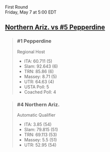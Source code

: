 First Round  
Friday, May 7 at 5:00 EDT
## [Northern Ariz. vs #5 Pepperdine](https://www.ncaa.com/game/5833655) 

> ### #1 Pepperdine  
> Regional Host  
> - ITA: 60.711 (5)  
> - Slam: 92.643 (6)  
> - TRN: 85.86 (6)  
> - Massey: 8.71 (5)  
> - UTR: 64.63 (4)  
> - USTA Poll: 5  
> - Coached Poll: 4  

> ### #4 Northern Ariz.  
> Automatic Qualifier  
> - ITA: 3.85 (54)  
> - Slam: 79.815 (51)  
> - TRN: 69.113 (53)  
> - Massey: 5.5 (51)  
> - UTR: 52.95 (54)  